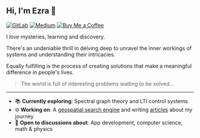 ## Hi, I'm Ezra 👋

[![GitLab](https://img.shields.io/badge/gitlab-%23181717.svg?style=for-the-badge&logo=gitlab&logoColor=white)](https://gitlab.com/users/esingh/projects/) [![Medium](https://img.shields.io/badge/Medium-12100E?style=for-the-badge&logo=medium&logoColor=white)](https://medium.com/@singhezra/) [![Buy Me a Coffee](https://img.shields.io/badge/sponsor-30363D?style=for-the-badge&logo=GitHub-Sponsors&logoColor=#EA4AAA)](https://ko-fi.com/ezrasingh/)

I *love* mysteries, learning and discovery.

There's an undeniable thrill in delving deep to unravel the inner workings of systems and understanding their intricacies.

Equally fulfilling is the process of creating solutions that make a meaningful difference in people's lives.

> The world is full of interesting problems waiting to be solved...
 
---

- 📚 **Currently exploring**: Spectral graph theory and LTI control systems
- 🌐 **Working on**: A [geospatial search engine](https://github.com/ezrasingh/geoprox/) and writing [articles](https://medium.com/@singhezra/) about my journey
- 💬 **Open to discussions about**: App development, computer science, math & physics
